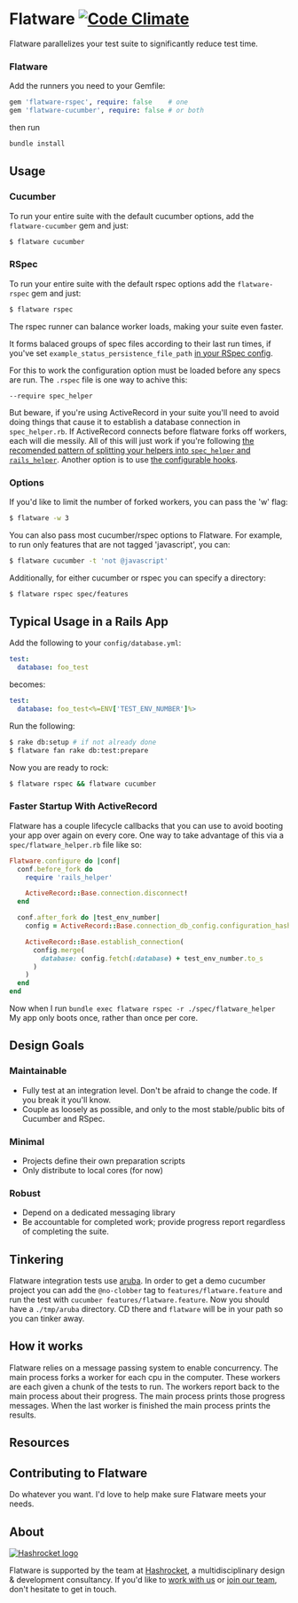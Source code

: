 # Flatware [![Code Climate][code-climate-badge]][code-climate]

[code-climate-badge]: https://codeclimate.com/github/briandunn/flatware.png
[code-climate]: https://codeclimate.com/github/briandunn/flatware

Flatware parallelizes your test suite to significantly reduce test time.

### Flatware

Add the runners you need to your Gemfile:

```ruby
gem 'flatware-rspec', require: false    # one
gem 'flatware-cucumber', require: false # or both
```

then run

```sh
bundle install
```

## Usage

### Cucumber

To run your entire suite with the default cucumber options, add the `flatware-cucumber` gem and just:

```sh
$ flatware cucumber
```

### RSpec

To run your entire suite with the default rspec options add the `flatware-rspec` gem and just:

```sh
$ flatware rspec
```

The rspec runner can balance worker loads, making your suite even faster.

It forms balaced groups of spec files according to their last run times, if you've set `example_status_persistence_file_path` [in your RSpec config](https://relishapp.com/rspec/rspec-core/v/3-8/docs/command-line/only-failures).

For this to work the configuration option must be loaded before any specs are run. The `.rspec` file is one way to achive this:

    --require spec_helper

But beware, if you're using ActiveRecord in your suite you'll need to avoid doing things that cause it to establish a database connection in `spec_helper.rb`. If ActiveRecord connects before flatware forks off workers, each will die messily. All of this will just work if you're following [the recomended pattern of splitting your helpers into `spec_helper` and `rails_helper`](https://github.com/rspec/rspec-rails/blob/v3.8.2/lib/generators/rspec/install/templates/spec/rails_helper.rb). Another option is to use [the configurable hooks](
#faster-startup-with-activerecord
).

### Options

If you'd like to limit the number of forked workers, you can pass the 'w' flag:

```sh
$ flatware -w 3
```

You can also pass most cucumber/rspec options to Flatware. For example, to run only
features that are not tagged 'javascript', you can:

```sh
$ flatware cucumber -t 'not @javascript'
```

Additionally, for either cucumber or rspec you can specify a directory:

```sh
$ flatware rspec spec/features
```

## Typical Usage in a Rails App

Add the following to your `config/database.yml`:

```yml
test:
  database: foo_test
```

becomes:

```yml
test:
  database: foo_test<%=ENV['TEST_ENV_NUMBER']%>
```

Run the following:

```sh
$ rake db:setup # if not already done
$ flatware fan rake db:test:prepare
```

Now you are ready to rock:

```sh
$ flatware rspec && flatware cucumber
```

### Faster Startup With ActiveRecord

Flatware has a couple lifecycle callbacks that you can use to avoid booting your app
over again on every core. One way to take advantage of this via a `spec/flatware_helper.rb` file like so:

```ruby
Flatware.configure do |conf|
  conf.before_fork do
    require 'rails_helper'

    ActiveRecord::Base.connection.disconnect!
  end

  conf.after_fork do |test_env_number|
    config = ActiveRecord::Base.connection_db_config.configuration_hash

    ActiveRecord::Base.establish_connection(
      config.merge(
        database: config.fetch(:database) + test_env_number.to_s
      )
    )
  end
end
```
Now when I run `bundle exec flatware rspec -r ./spec/flatware_helper` My app only boots once, rather than once per core.

## Design Goals

### Maintainable

* Fully test at an integration level. Don't be afraid to change the code. If you
  break it you'll know.
* Couple as loosely as possible, and only to the most stable/public bits of
  Cucumber and RSpec.

### Minimal

* Projects define their own preparation scripts
* Only distribute to local cores (for now)

### Robust

* Depend on a dedicated messaging library
* Be accountable for completed work; provide progress report regardless of
  completing the suite.

## Tinkering

Flatware integration tests use [aruba][a]. In order to get a demo cucumber project you
can add the `@no-clobber` tag to `features/flatware.feature` and run the test
with `cucumber features/flatware.feature`. Now you should have a `./tmp/aruba`
directory. CD there and `flatware` will be in your path so you can tinker away.

## How it works

Flatware relies on a message passing system to enable concurrency. The main process forks a worker for each cpu in the computer. These workers are each given a chunk of the tests to run. The workers report back to the main process about their progress. The main process prints those progress messages. When the last worker is finished the main process prints the results.

## Resources

[a]: https://github.com/cucumber/aruba

## Contributing to Flatware

Do whatever you want. I'd love to help make sure Flatware meets your needs.

## About

[![Hashrocket logo](https://hashrocket.com/hashrocket_logo.svg)](https://hashrocket.com)

Flatware is supported by the team at [Hashrocket](https://hashrocket.com), a multidisciplinary design & development consultancy. If you'd like to [work with us](https://hashrocket.com/contact-us/hire-us) or [join our team](https://hashrocket.com/contact-us/jobs), don't hesitate to get in touch.
